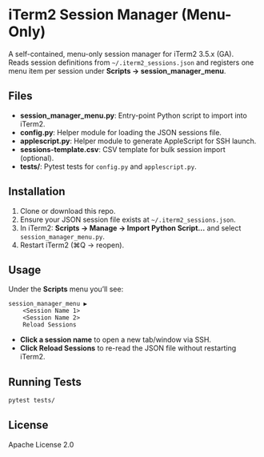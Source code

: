 # iTerm2 Session Manager (Menu-Only)

A self-contained, menu-only session manager for iTerm2 3.5.x (GA).  
Reads session definitions from `~/.iterm2_sessions.json` and registers one menu item per session under **Scripts → session_manager_menu**.

## Files

- **session_manager_menu.py**: Entry-point Python script to import into iTerm2.
- **config.py**: Helper module for loading the JSON sessions file.
- **applescript.py**: Helper module to generate AppleScript for SSH launch.
- **sessions-template.csv**: CSV template for bulk session import (optional).
- **tests/**: Pytest tests for `config.py` and `applescript.py`.

## Installation

1. Clone or download this repo.  
2. Ensure your JSON session file exists at `~/.iterm2_sessions.json`.  
3. In iTerm2: **Scripts → Manage → Import Python Script…** and select `session_manager_menu.py`.  
4. Restart iTerm2 (⌘Q → reopen).  

## Usage

Under the **Scripts** menu you’ll see:

```
session_manager_menu ▶  
    <Session Name 1>  
    <Session Name 2>  
    Reload Sessions  
```

- **Click a session name** to open a new tab/window via SSH.  
- **Click Reload Sessions** to re-read the JSON file without restarting iTerm2.

## Running Tests

```bash
pytest tests/
```

## License

Apache License 2.0
